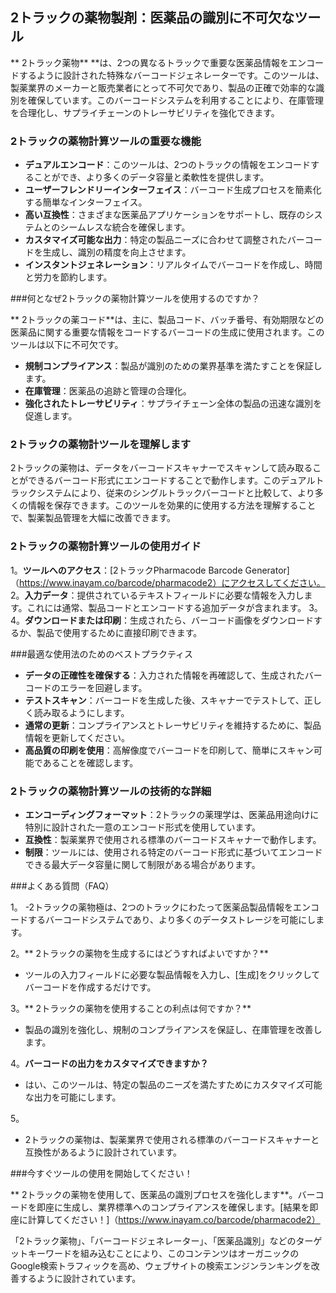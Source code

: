 ## 2トラックの薬物製剤：医薬品の識別に不可欠なツール

** 2トラック薬物** **は、2つの異なるトラックで重要な医薬品情報をエンコードするように設計された特殊なバーコードジェネレーターです。このツールは、製薬業界のメーカーと販売業者にとって不可欠であり、製品の正確で効率的な識別を確保しています。このバーコードシステムを利用することにより、在庫管理を合理化し、サプライチェーンのトレーサビリティを強化できます。

### 2トラックの薬物計算ツールの重要な機能

-  **デュアルエンコード**：このツールは、2つのトラックの情報をエンコードすることができ、より多くのデータ容量と柔軟性を提供します。
-  **ユーザーフレンドリーインターフェイス**：バーコード生成プロセスを簡素化する簡単なインターフェイス。
-  **高い互換性**：さまざまな医薬品アプリケーションをサポートし、既存のシステムとのシームレスな統合を確保します。
-  **カスタマイズ可能な出力**：特定の製品ニーズに合わせて調整されたバーコードを生成し、識別の精度を向上させます。
-  **インスタントジェネレーション**：リアルタイムでバーコードを作成し、時間と労力を節約します。

###何となぜ2トラックの薬物計算ツールを使用するのですか？

** 2トラックの薬コード**は、主に、製品コード、バッチ番号、有効期限などの医薬品に関する重要な情報をコードするバーコードの生成に使用されます。このツールは以下に不可欠です。

-  **規制コンプライアンス**：製品が識別のための業界基準を満たすことを保証します。
-  **在庫管理**：医薬品の追跡と管理の合理化。
-  **強化されたトレーサビリティ**：サプライチェーン全体の製品の迅速な識別を促進します。

### 2トラックの薬物計ツールを理解します

2トラックの薬物は、データをバーコードスキャナーでスキャンして読み取ることができるバーコード形式にエンコードすることで動作します。このデュアルトラックシステムにより、従来のシングルトラックバーコードと比較して、より多くの情報を保存できます。このツールを効果的に使用する方法を理解することで、製薬製品管理を大幅に改善できます。

### 2トラックの薬物計算ツールの使用ガイド

1。**ツールへのアクセス**：[2トラックPharmacode Barcode Generator]（https://www.inayam.co/barcode/pharmacode2）にアクセスしてください。
2。**入力データ**：提供されているテキストフィールドに必要な情報を入力します。これには通常、製品コードとエンコードする追加データが含まれます。
3。
4。**ダウンロードまたは印刷**：生成されたら、バーコード画像をダウンロードするか、製品で使用するために直接印刷できます。

###最適な使用法のためのベストプラクティス

-  **データの正確性を確保する**：入力された情報を再確認して、生成されたバーコードのエラーを回避します。
-  **テストスキャン**：バーコードを生成した後、スキャナーでテストして、正しく読み取るようにします。
-  **通常の更新**：コンプライアンスとトレーサビリティを維持するために、製品情報を更新してください。
-  **高品質の印刷を使用**：高解像度でバーコードを印刷して、簡単にスキャン可能であることを確認します。

### 2トラックの薬物計算ツールの技術的な詳細

-  **エンコーディングフォーマット**：2トラックの薬理学は、医薬品用途向けに特別に設計された一意のエンコード形式を使用しています。
-  **互換性**：製薬業界で使用される標準のバーコードスキャナーで動作します。
-  **制限**：ツールには、使用される特定のバーコード形式に基づいてエンコードできる最大データ容量に関して制限がある場合があります。

###よくある質問（FAQ）

1。
-2トラックの薬物極は、2つのトラックにわたって医薬品製品情報をエンコードするバーコードシステムであり、より多くのデータストレージを可能にします。

2。** 2トラックの薬物を生成するにはどうすればよいですか？**
- ツールの入力フィールドに必要な製品情報を入力し、[生成]をクリックしてバーコードを作成するだけです。

3。** 2トラックの薬物を使用することの利点は何ですか？**
- 製品の識別を強化し、規制のコンプライアンスを保証し、在庫管理を改善します。

4。**バーコードの出力をカスタマイズできますか？**
- はい、このツールは、特定の製品のニーズを満たすためにカスタマイズ可能な出力を可能にします。

5。
-  2トラックの薬物は、製薬業界で使用される標準のバーコードスキャナーと互換性があるように設計されています。

###今すぐツールの使用を開始してください！

** 2トラックの薬物を使用して、医薬品の識別プロセスを強化します**。バーコードを即座に生成し、業界標準へのコンプライアンスを確保します。[結果を即座に計算してください！]（https://www.inayam.co/barcode/pharmacode2）

「2トラック薬物」、「バーコードジェネレーター」、「医薬品識別」などのターゲットキーワードを組み込むことにより、このコンテンツはオーガニックのGoogle検索トラフィックを高め、ウェブサイトの検索エンジンランキングを改善するように設計されています。